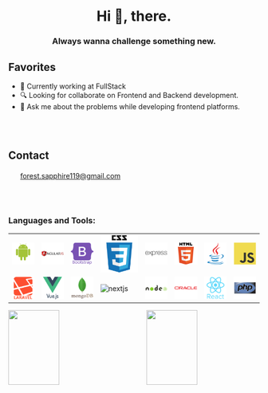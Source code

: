 <h1 align="center">Hi 👋, there.</h1>
<h3 align="center">Always wanna challenge something new.</h3>

## Favorites

* 🌱 Currently working at FullStack
* 🔍 Looking for collaborate on Frontend and Backend development.
* 💬 Ask me about the problems while developing frontend platforms.

<br />
<br />

## Contact
<img width="16" height="16" src="https://github.com/ErickSimoes/email-icon/blob/master/gp.png" />&nbsp;&nbsp;forest.sapphire119@gmail.com<br />

<br />
<br />


<h3 align="left">Languages and Tools:</h3>

<table>
  <tr>
      <td><img src="https://raw.githubusercontent.com/devicons/devicon/master/icons/android/android-original-wordmark.svg" alt="android" width="200"/></td>
      <td><img src="https://raw.githubusercontent.com/devicons/devicon/master/icons/angularjs/angularjs-original-wordmark.svg" alt="angularjs" width="200"/></td>
	  <td><img src="https://raw.githubusercontent.com/devicons/devicon/master/icons/bootstrap/bootstrap-plain-wordmark.svg" alt="bootstrap" width="200"/></td>
	  <td><img src="https://raw.githubusercontent.com/devicons/devicon/master/icons/css3/css3-original-wordmark.svg" alt="css3" width="200"/></td>
	  <td><img src="https://raw.githubusercontent.com/devicons/devicon/master/icons/express/express-original-wordmark.svg" alt="express" width="200"/></td>
	  <td><img src="https://raw.githubusercontent.com/devicons/devicon/master/icons/html5/html5-original-wordmark.svg" alt="html5" width="200"/></td>
	  <td><img src="https://raw.githubusercontent.com/devicons/devicon/master/icons/java/java-original.svg" alt="java" width="200"/></td>
	  <td><img src="https://raw.githubusercontent.com/devicons/devicon/master/icons/javascript/javascript-original.svg" alt="javascript" width="200"/></td>
  </tr>  
  <tr>
	  <td><img src="https://raw.githubusercontent.com/devicons/devicon/master/icons/laravel/laravel-plain-wordmark.svg" alt="laravel" width="200"/></td>
	  <td><img src="https://raw.githubusercontent.com/devicons/devicon/master/icons/vuejs/vuejs-original-wordmark.svg" alt="vuejs" width="200"/></td>
	  <td><img src="https://raw.githubusercontent.com/devicons/devicon/master/icons/mongodb/mongodb-original-wordmark.svg" alt="mongodb" width="200"/></td>
	  <td><img src="https://cdn.worldvectorlogo.com/logos/nextjs-2.svg" alt="nextjs" width="200"/></td>
	  <td><img src="https://raw.githubusercontent.com/devicons/devicon/master/icons/nodejs/nodejs-original-wordmark.svg" alt="nodejs" width="200"/></td>
      <td><img src="https://raw.githubusercontent.com/devicons/devicon/master/icons/oracle/oracle-original.svg" alt="oracle" width="200"/></td>
	  <td><img src="https://raw.githubusercontent.com/devicons/devicon/master/icons/react/react-original-wordmark.svg" alt="react" width="200"/></td>
	  <td><img src="https://raw.githubusercontent.com/devicons/devicon/master/icons/php/php-original.svg" alt="php" width="200"/></td>
  </tr>  
</table>


<div>
<img align="left" width="45%" height="150px" src="https://github-readme-stats.vercel.app/api?username=emptyfist&show_icons=true&count_private=true">
<img align="right" width="45%" height="150px" src="https://github-readme-stats.vercel.app/api/top-langs/?username=emptyfist&layout=compact&count_private=true&langs_count=8&exclude_repo=ntt-docomohikari">
</div>
